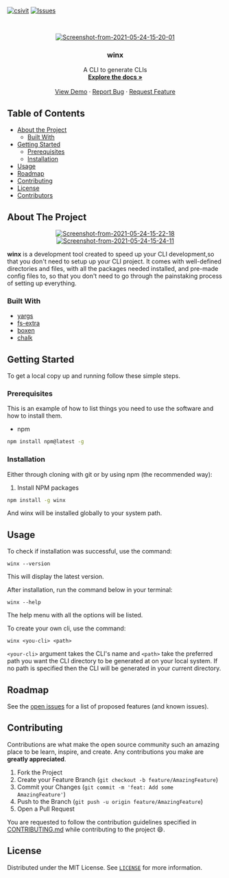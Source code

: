 [![csivit][csivitu-shield]][csivitu-url]
[![Issues][issues-shield]][issues-url]

<!-- PROJECT LOGO -->
<br />
<p align="center">
<a href="https://imgbb.com/"><img src="https://i.ibb.co/K9BwvSZ/Screenshot-from-2021-05-24-15-20-01.png" alt="Screenshot-from-2021-05-24-15-20-01" border="0"></a>
  </a>

  <h3 align="center">winx</h3>

  <p align="center">
    A CLI to generate CLIs
    <br />
    <a href="https://github.com/csivitu/Template"><strong>Explore the docs »</strong></a>
    <br />
    <br />
    <a href="https://github.com/csivitu/Template">View Demo</a>
    ·
    <a href="https://github.com/csivitu/Template/issues">Report Bug</a>
    ·
    <a href="https://github.com/csivitu/Template/issues">Request Feature</a>
  </p>
</p>



<!-- TABLE OF CONTENTS -->
## Table of Contents

* [About the Project](#about-the-project)
  * [Built With](#built-with)
* [Getting Started](#getting-started)
  * [Prerequisites](#prerequisites)
  * [Installation](#installation)
* [Usage](#usage)
* [Roadmap](#roadmap)
* [Contributing](#contributing)
* [License](#license)
* [Contributors](#contributors-)



<!-- ABOUT THE PROJECT -->
## About The Project
<p align="center">
<a href="https://imgbb.com/"><img src="https://i.ibb.co/K7yK5Sk/Screenshot-from-2021-05-24-15-22-18.png" alt="Screenshot-from-2021-05-24-15-22-18" border="0"></a>
<a href="https://ibb.co/y00ND6P"><img src="https://i.ibb.co/VVVLdg9/Screenshot-from-2021-05-24-15-24-11.png" alt="Screenshot-from-2021-05-24-15-24-11" border="0"></a>
</p>

**winx** is a development tool created to speed up your CLI development,so that you don't need to setup up your CLI project. It comes with well-defined directories and files, with all the packages needed installed, and pre-made config files to, so that you don't need to go through the painstaking process of setting up everything. 


### Built With

* [yargs](https://www.npmjs.com/package/yargs)
* [fs-extra](https://www.npmjs.com/package/fs-extra)
* [boxen](https://www.npmjs.com/package/boxen)
* [chalk](https://www.npmjs.com/package/chalk)



<!-- GETTING STARTED -->
## Getting Started

To get a local copy up and running follow these simple steps.

### Prerequisites

This is an example of how to list things you need to use the software and how to install them.
* npm
```sh
npm install npm@latest -g
```

### Installation

Either through cloning with git or by using npm (the recommended way):

1. Install NPM packages
```sh
npm install -g winx
```
And winx will be installed globally to your system path.

<!-- USAGE EXAMPLES -->
## Usage

To check if installation was successful, use the command: 

```
winx --version
```
This will display the latest version. 

After installation, run the command below in your terminal:

```
winx --help 
```
The help menu with all the options will be listed. 

To create your own cli, use the command: 

```
winx <you-cli> <path>
```
`<your-cli>` argument takes the CLI's name  and `<path>` take the preferred path you want the CLI directory to be generated at on your local system. If no path is specified then the CLI will be generated in your current directory. 

<!-- ROADMAP -->
## Roadmap

See the [open issues](https://github.com/csivitu/Template/issues) for a list of proposed features (and known issues).



<!-- CONTRIBUTING -->
## Contributing

Contributions are what make the open source community such an amazing place to be learn, inspire, and create. Any contributions you make are **greatly appreciated**.

1. Fork the Project
2. Create your Feature Branch (`git checkout -b feature/AmazingFeature`)
3. Commit your Changes (`git commit -m 'feat: Add some AmazingFeature'`)
4. Push to the Branch (`git push -u origin feature/AmazingFeature`)
5. Open a Pull Request

You are requested to follow the contribution guidelines specified in [CONTRIBUTING.md](./CONTRIBUTING.md) while contributing to the project :smile:.

<!-- LICENSE -->
## License

Distributed under the MIT License. See [`LICENSE`](./LICENSE) for more information.




<!-- MARKDOWN LINKS & IMAGES -->
<!-- https://www.markdownguide.org/basic-syntax/#reference-style-links -->
[csivitu-shield]: https://img.shields.io/badge/csivitu-csivitu-blue
[csivitu-url]: https://csivit.com
[issues-shield]: https://img.shields.io/github/issues/csivitu/Template.svg?style=flat-square
[issues-url]: https://github.com/csivitu/Template/issues
